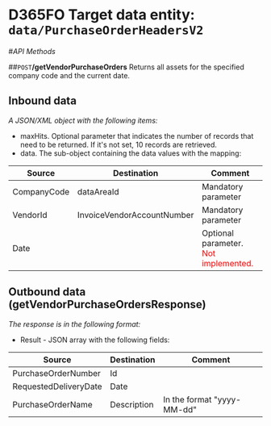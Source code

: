 # D365FO Target data entity: `data/PurchaseOrderHeadersV2`

#_API Methods_

##`POST`**/getVendorPurchaseOrders**
Returns all assets for the specified company code and the current date.

## Inbound data

_A JSON/XML object with the following items:_
- maxHits. Optional parameter that indicates the number of records that need to be returned. If it's not set, 10 records are retrieved.
- data. The sub-object containing the data values with the mapping:

| Source | Destination | Comment |
|--|--|--|
| CompanyCode | dataAreaId | Mandatory parameter |
| VendorId | InvoiceVendorAccountNumber | Mandatory parameter |
| Date | | Optional parameter. <div style="color: red">Not implemented. </div> |

## Outbound data (getVendorPurchaseOrdersResponse)
_The response is in the following format:_
- Result - JSON array with the following fields:

| Source | Destination | Comment |
|--|--|--|
| PurchaseOrderNumber | Id| |
| RequestedDeliveryDate | Date |
| PurchaseOrderName | Description | In the format "yyyy-MM-dd" |